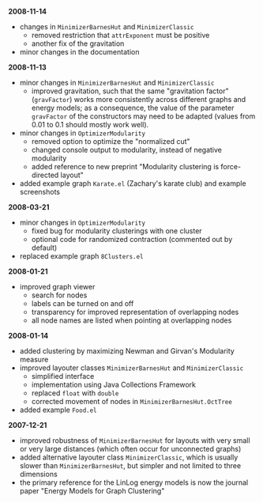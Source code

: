 **2008-11-14**
  * changes in `MinimizerBarnesHut` and `MinimizerClassic`
    * removed restriction that `attrExponent` must be positive
    * another fix of the gravitation
  * minor changes in the documentation

**2008-11-13**
  * minor changes in `MinimizerBarnesHut` and `MinimizerClassic`
    * improved gravitation, such that the same "gravitation factor" (`gravFactor`) works more consistently across different graphs and energy models; as a consequence, the value of the parameter `gravFactor` of the constructors may need to be adapted (values from 0.01 to 0.1 should mostly work well).
  * minor changes in `OptimizerModularity`
    * removed option to optimize the "normalized cut"
    * changed console output to modularity, instead of negative modularity
    * added reference to new preprint "Modularity clustering is force-directed layout"
  * added example graph `Karate.el` (Zachary's karate club) and example screenshots

**2008-03-21**
  * minor changes in `OptimizerModularity`
    * fixed bug for modularity clusterings with one cluster
    * optional code for randomized contraction (commented out by default)
  * replaced example graph `8Clusters.el`

**2008-01-21**
  * improved graph viewer
    * search for nodes
    * labels can be turned on and off
    * transparency for improved representation of overlapping nodes
    * all node names are listed when pointing at overlapping nodes

**2008-01-14**
  * added clustering by maximizing Newman and Girvan's Modularity measure
  * improved layouter classes `MinimizerBarnesHut` and `MinimizerClassic`
    * simplified interface
    * implementation using Java Collections Framework
    * replaced `float` with `double`
    * corrected movement of nodes in `MinimizerBarnesHut.OctTree`
  * added example `Food.el`

**2007-12-21**
  * improved robustness of `MinimizerBarnesHut` for layouts with very small or very large distances (which often occur for unconnected graphs)
  * added alternative layouter class `MinimizerClassic`, which is usually slower than `MinimizerBarnesHut`, but simpler and not limited to three dimensions
  * the primary reference for the LinLog energy models is now the journal paper "Energy Models for Graph Clustering"